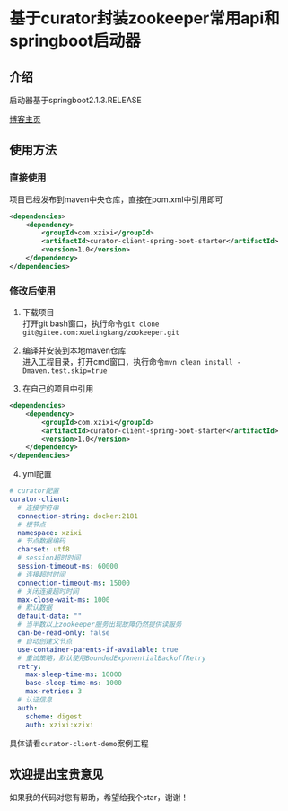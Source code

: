 # 基于curator封装zookeeper常用api和springboot启动器

## 介绍

启动器基于springboot2.1.3.RELEASE

<a href="https://blog.csdn.net/qq_35433926" target="_blank">博客主页</a>

## 使用方法

### 直接使用

项目已经发布到maven中央仓库，直接在pom.xml中引用即可

```xml
<dependencies>
    <dependency>
        <groupId>com.xzixi</groupId>
        <artifactId>curator-client-spring-boot-starter</artifactId>
        <version>1.0</version>
    </dependency>
</dependencies>
```

### 修改后使用
1. 下载项目<br>
打开git bash窗口，执行命令`git clone git@gitee.com:xuelingkang/zookeeper.git`

2. 编译并安装到本地maven仓库<br>
进入工程目录，打开cmd窗口，执行命令`mvn clean install -Dmaven.test.skip=true`

3. 在自己的项目中引用

```xml
<dependencies>
    <dependency>
        <groupId>com.xzixi</groupId>
        <artifactId>curator-client-spring-boot-starter</artifactId>
        <version>1.0</version>
    </dependency>
</dependencies>
```

4. yml配置

```yaml
# curator配置
curator-client:
  # 连接字符串
  connection-string: docker:2181
  # 根节点
  namespace: xzixi
  # 节点数据编码
  charset: utf8
  # session超时时间
  session-timeout-ms: 60000
  # 连接超时时间
  connection-timeout-ms: 15000
  # 关闭连接超时时间
  max-close-wait-ms: 1000
  # 默认数据
  default-data: ""
  # 当半数以上zookeeper服务出现故障仍然提供读服务
  can-be-read-only: false
  # 自动创建父节点
  use-container-parents-if-available: true
  # 重试策略，默认使用BoundedExponentialBackoffRetry
  retry:
    max-sleep-time-ms: 10000
    base-sleep-time-ms: 1000
    max-retries: 3
  # 认证信息
  auth:
    scheme: digest
    auth: xzixi:xzixi
```

具体请看`curator-client-demo`案例工程

## 欢迎提出宝贵意见

如果我的代码对您有帮助，希望给我个star，谢谢！
